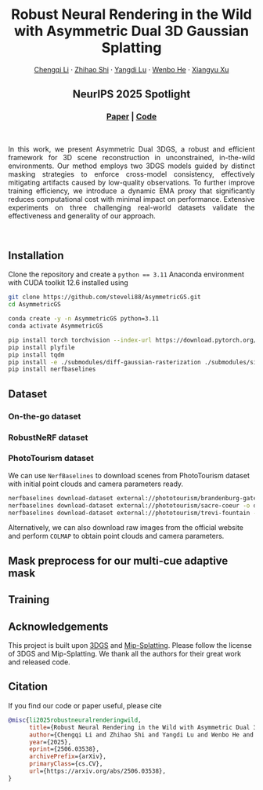 <p align="center">
  <h1 align="center">Robust Neural Rendering in the Wild <br> with Asymmetric Dual 3D Gaussian Splatting</h1>
  <p align="center">
    <a href="">Chengqi Li</a>
    ·
    <a href="">Zhihao Shi</a>
    ·
    <a href="">Yangdi Lu</a>
    ·
    <a href="">Wenbo He</a>
    ·
    <a href="">Xiangyu Xu</a>

  </p>
  <h2 align="center">NeurIPS 2025 Spotlight</h2>
  <h3 align="center">
   <a href="https://arxiv.org/abs/2506.03538">Paper</a> | <a href="https://github.com/steveli88/AsymmetricGS">Code</a> 
  </h3>
  <div align="center"></div>
</p>
<br/>

<p align="center">
</p>
<p align="justify">
In this work, we present Asymmetric Dual 3DGS, 
a robust and efficient framework for 3D scene reconstruction in unconstrained, 
in-the-wild environments. 
Our method employs two 3DGS models guided by distinct masking strategies to enforce cross-model consistency, 
effectively mitigating artifacts caused by low-quality observations. 
To further improve training efficiency, 
we introduce a dynamic EMA proxy that significantly reduces computational cost with minimal impact on performance. 
Extensive experiments on three challenging real-world datasets validate the effectiveness and generality of our approach. 
</p>
<br/>

## Installation
Clone the repository and create a `python == 3.11` Anaconda environment with CUDA toolkit 12.6 installed using
```bash
git clone https://github.com/steveli88/AsymmetricGS.git
cd AsymmetricGS

conda create -y -n AsymmetricGS python=3.11
conda activate AsymmetricGS

pip install torch torchvision --index-url https://download.pytorch.org/whl/cu126
pip install plyfile
pip install tqdm
pip install -e ./submodules/diff-gaussian-rasterization ./submodules/simple-knn
pip install nerfbaselines
```

## Dataset

### On-the-go dataset

### RobustNeRF dataset

### PhotoTourism dataset
We can use `NerfBaselines` to download scenes from PhotoTourism dataset with initial point clouds and camera parameters ready.
```bash
nerfbaselines download-dataset external://phototourism/brandenburg-gate -o dataset/phototourism/brandenburg-gate
nerfbaselines download-dataset external://phototourism/sacre-coeur -o dataset/phototourism/sacre-coeur
nerfbaselines download-dataset external://phototourism/trevi-fountain -o dataset/phototourism/trevi-fountain
```
Alternatively, we can also download raw images from the official website and perform `COLMAP` to obtain point clouds and camera parameters.

## Mask preprocess for our multi-cue adaptive mask


## Training


<!--
<p align="center">
  <a href="">
    <img src="./media/bicycle_3dgs_vs_ours.gif" alt="Logo" width="95%">
  </a>
</p>

  <img width="51%" alt="WildGaussians model appearance" src=".assets/cover-trevi.webp" />
  <img width="43%" alt="WildGaussians remove occluders" src=".assets/cover-onthego.webp" />
<br>

# Update
We integrated an improved densification metric proposed in [Gaussian Opacity Fields](https://niujinshuchong.github.io/gaussian-opacity-fields/), which significantly improves the novel view synthesis results, please check the [paper](https://arxiv.org/pdf/2404.10772.pdf) for details. Please download the lastest code and reinstall `diff-gaussian-rasterization` to try it out. 

# Installation
Clone the repository and create an anaconda environment using
```
git clone git@github.com:autonomousvision/mip-splatting.git
cd mip-splatting

conda create -y -n mip-splatting python=3.8
conda activate mip-splatting

pip install torch==1.12.1+cu113 torchvision==0.13.1+cu113 -f https://download.pytorch.org/whl/torch_stable.html
conda install cudatoolkit-dev=11.3 -c conda-forge

pip install -r requirements.txt

pip install submodules/diff-gaussian-rasterization
pip install submodules/simple-knn/
```

# Dataset
## Blender Dataset
Please download and unzip nerf_synthetic.zip from the [NeRF's official Google Drive](https://drive.google.com/drive/folders/128yBriW1IG_3NJ5Rp7APSTZsJqdJdfc1). Then generate multi-scale blender dataset with
```
python convert_blender_data.py --blender_dir nerf_synthetic/ --out_dir multi-scale
```

## Mip-NeRF 360 Dataset
Please download the data from the [Mip-NeRF 360](https://jonbarron.info/mipnerf360/) and request the authors for the treehill and flowers scenes.

# Training and Evaluation
```
# single-scale training and multi-scale testing on NeRF-synthetic dataset
python scripts/run_nerf_synthetic_stmt.py 

# multi-scale training and multi-scale testing on NeRF-synthetic dataset
python scripts/run_nerf_synthetic_mtmt.py 

# single-scale training and single-scale testing on the mip-nerf 360 dataset
python scripts/run_mipnerf360.py 

# single-scale training and multi-scale testing on the mip-nerf 360 dataset
python scripts/run_mipnerf360_stmt.py 
```

# Online viewer
After training, you can fuse the 3D smoothing filter to the Gaussian parameters with
```
python create_fused_ply.py -m {model_dir}/{scene} --output_ply fused/{scene}_fused.ply"
```
Then use our [online viewer](https://niujinshuchong.github.io/mip-splatting-demo) to visualize the trained model.
-->

## Acknowledgements
This project is built upon [3DGS](https://github.com/graphdeco-inria/gaussian-splatting) and [Mip-Splatting](https://niujinshuchong.github.io/mip-splatting/).
Please follow the license of 3DGS and Mip-Splatting. We thank all the authors for their great work and released code.

## Citation
If you find our code or paper useful, please cite
```bibtex
@misc{li2025robustneuralrenderingwild,
      title={Robust Neural Rendering in the Wild with Asymmetric Dual 3D Gaussian Splatting}, 
      author={Chengqi Li and Zhihao Shi and Yangdi Lu and Wenbo He and Xiangyu Xu},
      year={2025},
      eprint={2506.03538},
      archivePrefix={arXiv},
      primaryClass={cs.CV},
      url={https://arxiv.org/abs/2506.03538}, 
}
```
